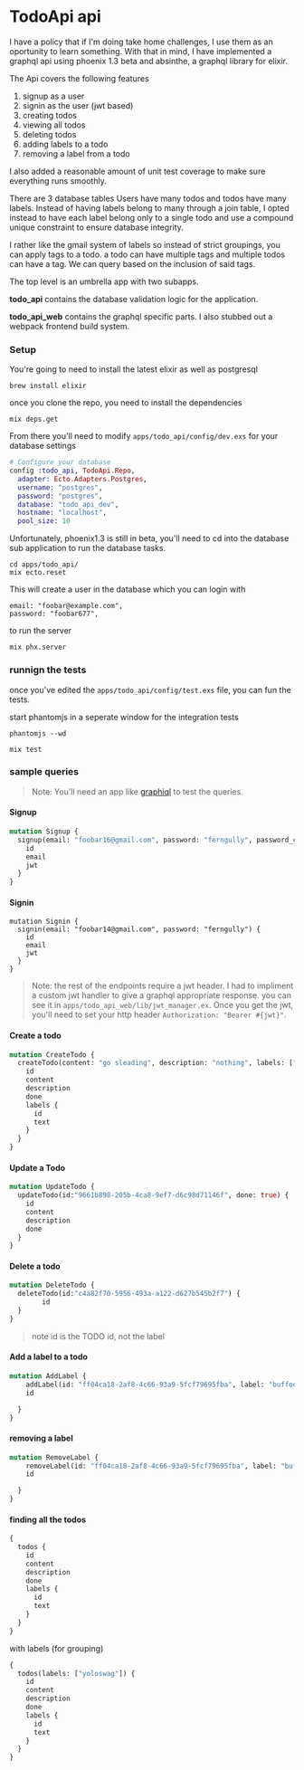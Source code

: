 # TodoApi api

I have a policy that if I'm doing take home challenges, I use them as an oportunity to learn something. With that in mind, I have implemented a graphql api using phoenix 1.3 beta and absinthe, a graphql library for elixir.

The Api covers the following features
1. signup as a user
2. signin as the user (jwt based)
3. creating todos
4. viewing all todos
5. deleting todos
6. adding labels to a todo
7. removing a label from a todo

I also added a reasonable amount of unit test coverage to make sure everything runs smoothly.

There are 3 database tables Users have many todos and todos have many labels. Instead of having labels belong to many through a join table, I opted instead to have each label belong only to a single todo and use a compound unique constraint to ensure database integrity.

I rather like the gmail system of labels so instead of strict groupings, you can apply tags to a todo. a todo can have multiple tags and multiple todos can have a tag. We can query based on the inclusion of said tags.

The top level is an umbrella app with two subapps.

**todo_api** contains the database validation logic for the application. 

**todo_api_web** contains the graphql specific parts. I also stubbed out a webpack frontend build system.

### Setup

You're going to need to install the latest elixir as well as postgresql

```
brew install elixir
```

once you clone the repo, you need to install the dependencies

```
mix deps.get
```

From there you'll need to modify `apps/todo_api/config/dev.exs` for your database settings

```elixir
# Configure your database
config :todo_api, TodoApi.Repo,
  adapter: Ecto.Adapters.Postgres,
  username: "postgres",
  password: "postgres",
  database: "todo_api_dev",
  hostname: "localhost",
  pool_size: 10

```

Unfortunately, phoenix1.3 is still in beta, you'll need to cd into the
database sub application to run the database tasks.

```
cd apps/todo_api/
mix ecto.reset
```
This will create a user in the database which you can login with

```
email: "foobar@example.com",
password: "foobar677",
```

to run the server

```
mix phx.server
```


### runnign the tests
once you've edited the `apps/todo_api/config/test.exs` file, you can fun the tests.

start phantomjs in a seperate window for the integration tests

```
phantomjs --wd
```


```
mix test
```

### sample queries

> Note: You'll need an app like [graphiql](https://github.com/graphql/graphiql) to test the queries.

#### Signup
```graphql
mutation Signup {
  signup(email: "foobar16@gmail.com", password: "ferngully", password_confirmation: "ferngully") {
    id
    email
    jwt
  }
}
```

#### Signin
```
mutation Signin {
  signin(email: "foobar14@gmail.com", password: "ferngully") {
    id
    email
    jwt
  }
}
```
> Note: the rest of the endpoints require a jwt header. I had to impliment a custom jwt handler to give a graphql appropriate response. you can see it in `apps/todo_api_web/lib/jwt_manager.ex`. Once you get the jwt, you'll need to set your http header `Authorization: "Bearer #{jwt}"`.

#### Create a todo
```graphql
mutation CreateTodo {
  createTodo(content: "go sleading", description: "nothing", labels: ["yoloswag", "going awesome"]) {
    id
    content
    description
    done
    labels {
      id
      text
    }
  }
}
```
#### Update a Todo
```graphql
mutation UpdateTodo {
  updateTodo(id:"9661b898-205b-4ca8-9ef7-d6c98d71146f", done: true) {
    id
    content
    description
    done
  }
}

```

#### Delete a todo
```graphql
mutation DeleteTodo {
  deleteTodo(id:"c4a82f70-5956-493a-a122-d627b545b2f7") {
		id
  }
}

```
>note id is the TODO id, not the label
#### Add a label to a todo
```graphql
mutation AddLabel {
	addLabel(id: "ff04ca18-2af8-4c66-93a9-5fcf79695fba", label: "buffoon") {
    id

  }
}

```

#### removing a label
```graphql
mutation RemoveLabel {
	removeLabel(id: "ff04ca18-2af8-4c66-93a9-5fcf79695fba", label: "buffoon") {
    id

  }
}
```

#### finding all the todos
```graphql
{
  todos {
    id
    content
    description
    done
    labels {
      id
      text
    }
  }
}
```

with labels (for grouping)

```graphql
{
  todos(labels: ["yoloswag"]) {
    id
    content
    description
    done
    labels {
      id
      text
    }
  }
}
```



